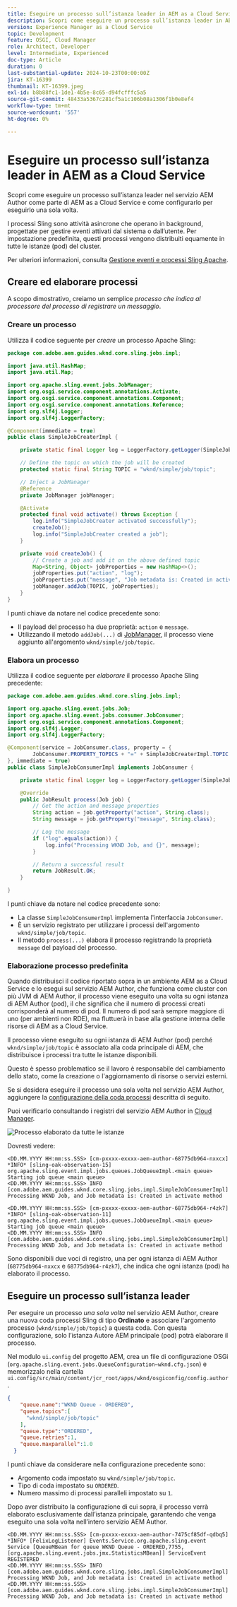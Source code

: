 ```yaml
---
title: Eseguire un processo sull’istanza leader in AEM as a Cloud Service
description: Scopri come eseguire un processo sull’istanza leader in AEM as a Cloud Service.
version: Experience Manager as a Cloud Service
topic: Development
feature: OSGI, Cloud Manager
role: Architect, Developer
level: Intermediate, Experienced
doc-type: Article
duration: 0
last-substantial-update: 2024-10-23T00:00:00Z
jira: KT-16399
thumbnail: KT-16399.jpeg
exl-id: b8b88fc1-1de1-4b5e-8c65-d94fcfffc5a5
source-git-commit: 48433a5367c281cf5a1c106b08a1306f1b0e8ef4
workflow-type: tm+mt
source-wordcount: '557'
ht-degree: 0%

---
```


# Eseguire un processo sull’istanza leader in AEM as a Cloud Service

Scopri come eseguire un processo sull’istanza leader nel servizio AEM Author come parte di AEM as a Cloud Service e come configurarlo per eseguirlo una sola volta.

I processi Sling sono attività asincrone che operano in background, progettate per gestire eventi attivati dal sistema o dall’utente. Per impostazione predefinita, questi processi vengono distribuiti equamente in tutte le istanze (pod) del cluster.

Per ulteriori informazioni, consulta [Gestione eventi e processi Sling Apache](https://sling.apache.org/documentation/bundles/apache-sling-eventing-and-job-handling.html).

## Creare ed elaborare processi

A scopo dimostrativo, creiamo un semplice _processo che indica al processore del processo di registrare un messaggio_.

### Creare un processo

Utilizza il codice seguente per _creare_ un processo Apache Sling:

```java
package com.adobe.aem.guides.wknd.core.sling.jobs.impl;

import java.util.HashMap;
import java.util.Map;

import org.apache.sling.event.jobs.JobManager;
import org.osgi.service.component.annotations.Activate;
import org.osgi.service.component.annotations.Component;
import org.osgi.service.component.annotations.Reference;
import org.slf4j.Logger;
import org.slf4j.LoggerFactory;

@Component(immediate = true)
public class SimpleJobCreaterImpl {

    private static final Logger log = LoggerFactory.getLogger(SimpleJobCreaterImpl.class);

    // Define the topic on which the job will be created
    protected static final String TOPIC = "wknd/simple/job/topic";

    // Inject a JobManager
    @Reference
    private JobManager jobManager;

    @Activate
    protected final void activate() throws Exception {
        log.info("SimpleJobCreater activated successfully");
        createJob();
        log.info("SimpleJobCreater created a job");
    }

    private void createJob() {
        // Create a job and add it on the above defined topic
        Map<String, Object> jobProperties = new HashMap<>();
        jobProperties.put("action", "log");
        jobProperties.put("message", "Job metadata is: Created in activate method");
        jobManager.addJob(TOPIC, jobProperties);
    }
}
```

I punti chiave da notare nel codice precedente sono:

- Il payload del processo ha due proprietà: `action` e `message`.
- Utilizzando il metodo `addJob(...)` di [JobManager](https://javadoc.io/doc/com.adobe.aem/aem-sdk-api/latest/org/apache/sling/event/jobs/JobManager.html), il processo viene aggiunto all&#39;argomento `wknd/simple/job/topic`.

### Elabora un processo

Utilizza il codice seguente per _elaborare_ il processo Apache Sling precedente:

```java
package com.adobe.aem.guides.wknd.core.sling.jobs.impl;

import org.apache.sling.event.jobs.Job;
import org.apache.sling.event.jobs.consumer.JobConsumer;
import org.osgi.service.component.annotations.Component;
import org.slf4j.Logger;
import org.slf4j.LoggerFactory;

@Component(service = JobConsumer.class, property = {
        JobConsumer.PROPERTY_TOPICS + "=" + SimpleJobCreaterImpl.TOPIC
}, immediate = true)
public class SimpleJobConsumerImpl implements JobConsumer {

    private static final Logger log = LoggerFactory.getLogger(SimpleJobConsumerImpl.class);

    @Override
    public JobResult process(Job job) {
        // Get the action and message properties
        String action = job.getProperty("action", String.class);
        String message = job.getProperty("message", String.class);

        // Log the message
        if ("log".equals(action)) {
            log.info("Processing WKND Job, and {}", message);
        }

        // Return a successful result
        return JobResult.OK;
    }

}
```

I punti chiave da notare nel codice precedente sono:

- La classe `SimpleJobConsumerImpl` implementa l&#39;interfaccia `JobConsumer`.
- È un servizio registrato per utilizzare i processi dell&#39;argomento `wknd/simple/job/topic`.
- Il metodo `process(...)` elabora il processo registrando la proprietà `message` del payload del processo.

### Elaborazione processo predefinita

Quando distribuisci il codice riportato sopra in un ambiente AEM as a Cloud Service e lo esegui sul servizio AEM Author, che funziona come cluster con più JVM di AEM Author, il processo viene eseguito una volta su ogni istanza di AEM Author (pod), il che significa che il numero di processi creati corrisponderà al numero di pod. Il numero di pod sarà sempre maggiore di uno (per ambienti non RDE), ma fluttuerà in base alla gestione interna delle risorse di AEM as a Cloud Service.

Il processo viene eseguito su ogni istanza di AEM Author (pod) perché `wknd/simple/job/topic` è associato alla coda principale di AEM, che distribuisce i processi tra tutte le istanze disponibili.

Questo è spesso problematico se il lavoro è responsabile del cambiamento dello stato, come la creazione o l&#39;aggiornamento di risorse o servizi esterni.

Se si desidera eseguire il processo una sola volta nel servizio AEM Author, aggiungere la [configurazione della coda processi](#how-to-run-a-job-on-the-leader-instance) descritta di seguito.

Puoi verificarlo consultando i registri del servizio AEM Author in [Cloud Manager](https://experienceleague.adobe.com/it/docs/experience-manager-learn/cloud-service/debugging/debugging-aem-as-a-cloud-service/logs#cloud-manager).

![Processo elaborato da tutte le istanze](./assets/run-job-once/job-processed-by-all-instances.png)


Dovresti vedere:

```
<DD.MM.YYYY HH:mm:ss.SSS> [cm-pxxxx-exxxx-aem-author-68775db964-nxxcx] *INFO* [sling-oak-observation-15] org.apache.sling.event.impl.jobs.queues.JobQueueImpl.<main queue> Starting job queue <main queue>
<DD.MM.YYYY HH:mm:ss.SSS> INFO [com.adobe.aem.guides.wknd.core.sling.jobs.impl.SimpleJobConsumerImpl] Processing WKND Job, and Job metadata is: Created in activate method

<DD.MM.YYYY HH:mm:ss.SSS> [cm-pxxxx-exxxx-aem-author-68775db964-r4zk7] *INFO* [sling-oak-observation-11] org.apache.sling.event.impl.jobs.queues.JobQueueImpl.<main queue> Starting job queue <main queue>
<DD.MM.YYYY HH:mm:ss.SSS> INFO [com.adobe.aem.guides.wknd.core.sling.jobs.impl.SimpleJobConsumerImpl] Processing WKND Job, and Job metadata is: Created in activate method
```

Sono disponibili due voci di registro, una per ogni istanza di AEM Author (`68775db964-nxxcx` e `68775db964-r4zk7`), che indica che ogni istanza (pod) ha elaborato il processo.

## Eseguire un processo sull’istanza leader

Per eseguire un processo _una sola volta_ nel servizio AEM Author, creare una nuova coda processi Sling di tipo **Ordinato** e associare l&#39;argomento processo (`wknd/simple/job/topic`) a questa coda. Con questa configurazione, solo l’istanza Autore AEM principale (pod) potrà elaborare il processo.

Nel modulo `ui.config` del progetto AEM, crea un file di configurazione OSGi (`org.apache.sling.event.jobs.QueueConfiguration~wknd.cfg.json`) e memorizzalo nella cartella `ui.config/src/main/content/jcr_root/apps/wknd/osgiconfig/config.author`.

```json
{
    "queue.name":"WKND Queue - ORDERED",
    "queue.topics":[
      "wknd/simple/job/topic"
    ],
    "queue.type":"ORDERED",
    "queue.retries":1,
    "queue.maxparallel":1.0
  }
```

I punti chiave da considerare nella configurazione precedente sono:

- Argomento coda impostato su `wknd/simple/job/topic`.
- Tipo di coda impostato su `ORDERED`.
- Numero massimo di processi paralleli impostato su `1`.

Dopo aver distribuito la configurazione di cui sopra, il processo verrà elaborato esclusivamente dall’istanza principale, garantendo che venga eseguito una sola volta nell’intero servizio AEM Author.

```
<DD.MM.YYYY HH:mm:ss.SSS> [cm-pxxxx-exxxx-aem-author-7475cf85df-qdbq5] *INFO* [FelixLogListener] Events.Service.org.apache.sling.event Service [QueueMBean for queue WKND Queue - ORDERED,7755, [org.apache.sling.event.jobs.jmx.StatisticsMBean]] ServiceEvent REGISTERED
<DD.MM.YYYY HH:mm:ss.SSS> INFO [com.adobe.aem.guides.wknd.core.sling.jobs.impl.SimpleJobConsumerImpl] Processing WKND Job, and Job metadata is: Created in activate method
<DD.MM.YYYY HH:mm:ss.SSS> [com.adobe.aem.guides.wknd.core.sling.jobs.impl.SimpleJobConsumerImpl] Processing WKND Job, and Job metadata is: Created in activate method
```
